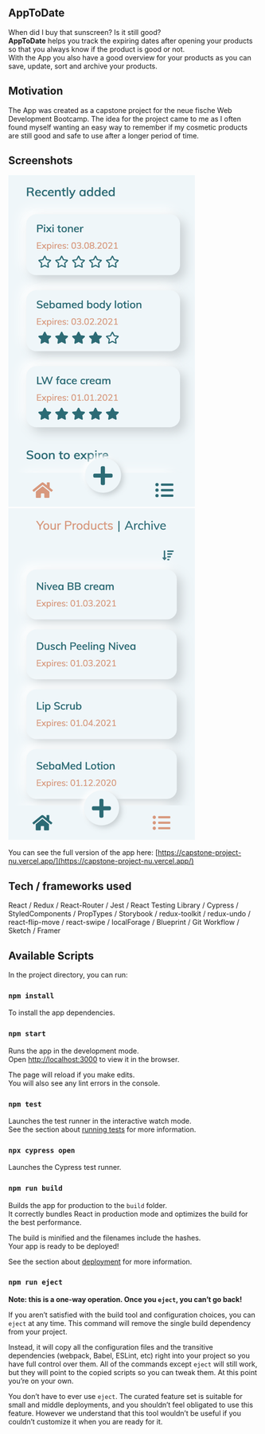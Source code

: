 ## AppToDate

When did I buy that sunscreen? Is it still good? <br />
**AppToDate** helps you track the expiring dates after opening your products so that you always know if the product is good or not. <br />
With the App you also have a good overview for your products as you can save, update, sort and archive your products.

## Motivation

The App was created as a capstone project for the neue fische Web Development Bootcamp.
The idea for the project came to me as I often found myself wanting an easy way to remember if my cosmetic products are still good and safe to use after a longer period of time.

## Screenshots

<img src="app-screenshots/dashboard-page.png" width="375" height="667"> <img src="app-screenshots/product-page.png" width="375" height="667">


You can see the full version of the app here: [https://capstone-project-nu.vercel.app/](https://capstone-project-nu.vercel.app/)

## Tech / frameworks used

React / Redux / React-Router / Jest / React Testing Library / Cypress /
StyledComponents / PropTypes / Storybook / redux-toolkit / redux-undo /
react-flip-move / react-swipe / localForage / Blueprint / Git Workflow /
Sketch / Framer

## Available Scripts

In the project directory, you can run:

### `npm install`

To install the app dependencies.

### `npm start`

Runs the app in the development mode.<br />
Open [http://localhost:3000](http://localhost:3000) to view it in the browser.

The page will reload if you make edits.<br />
You will also see any lint errors in the console.

### `npm test`

Launches the test runner in the interactive watch mode.<br />
See the section about [running tests](https://facebook.github.io/create-react-app/docs/running-tests) for more information.

### `npx cypress open`

Launches the Cypress test runner.

### `npm run build`

Builds the app for production to the `build` folder.<br />
It correctly bundles React in production mode and optimizes the build for the best performance.

The build is minified and the filenames include the hashes.<br />
Your app is ready to be deployed!

See the section about [deployment](https://facebook.github.io/create-react-app/docs/deployment) for more information.

### `npm run eject`

**Note: this is a one-way operation. Once you `eject`, you can’t go back!**

If you aren’t satisfied with the build tool and configuration choices, you can `eject` at any time. This command will remove the single build dependency from your project.

Instead, it will copy all the configuration files and the transitive dependencies (webpack, Babel, ESLint, etc) right into your project so you have full control over them. All of the commands except `eject` will still work, but they will point to the copied scripts so you can tweak them. At this point you’re on your own.

You don’t have to ever use `eject`. The curated feature set is suitable for small and middle deployments, and you shouldn’t feel obligated to use this feature. However we understand that this tool wouldn’t be useful if you couldn’t customize it when you are ready for it.
